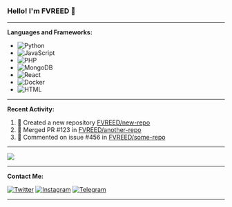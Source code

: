 ### Hello! I'm FVREED 👋

---

**Languages and Frameworks:**
- ![Python](https://img.shields.io/badge/-Python-333333?style=flat&logo=python)
- ![JavaScript](https://img.shields.io/badge/-JavaScript-333333?style=flat&logo=javascript)
- ![PHP](https://img.shields.io/badge/-PHP-333333?style=flat&logo=php)
- ![MongoDB](https://img.shields.io/badge/-MongoDB-333333?style=flat&logo=mongodb)
- ![React](https://img.shields.io/badge/-React-333333?style=flat&logo=react)
- ![Docker](https://img.shields.io/badge/-Docker-333333?style=flat&logo=docker)
- ![HTML](https://img.shields.io/badge/-HTML-333333?style=flat&logo=html5)

---

**Recent Activity:**
<!--START_SECTION:activity-->
1. 📝 Created a new repository [FVREED/new-repo](https://github.com/FVREED/new-repo)
2. 🎉 Merged PR #123 in [FVREED/another-repo](https://github.com/FVREED/another-repo)
3. 💬 Commented on issue #456 in [FVREED/some-repo](https://github.com/FVREED/some-repo)
<!--END_SECTION:activity-->

---

 <p><img src=https://github-readme-stats.vercel.app/api?username=FaridDadashzade&count_private=true&show_icons=true&theme=highcontrast&include_all_commits=True&locale=en&icon_color=00c1b1&text_color=dddddd&title_color=00f3e3&hide_border=true"/>

</details>

---

**Contact Me:**

[![Twitter](https://img.shields.io/badge/Twitter-333333?style=flat&logo=twitter)](https://twitter.com/xfvreed)
[![Instagram](https://img.shields.io/badge/Instagram-333333?style=flat&logo=instagram)](https://www.instagram.com/xfvreed)
[![Telegram](https://img.shields.io/badge/Telegram-333333?style=flat&logo=telegram)](https://t.me/fvreed)

---